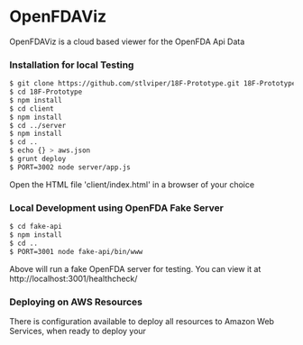# OpenFDAViz

OpenFDAViz is a cloud based viewer for the OpenFDA Api Data

### Installation for local Testing

```sh
$ git clone https://github.com/stlviper/18F-Prototype.git 18F-Prototype
$ cd 18F-Prototype
$ npm install
$ cd client
$ npm install
$ cd ../server
$ npm install
$ cd ..
$ echo {} > aws.json
$ grunt deploy
$ PORT=3002 node server/app.js
```

Open the HTML file 'client/index.html' in a browser of your choice

### Local Development using OpenFDA Fake Server

```sh
$ cd fake-api
$ npm install
$ cd ..
$ PORT=3001 node fake-api/bin/www
```
Above will run a fake OpenFDA server for testing. You can view it at 
    http://localhost:3001/healthcheck/

### Deploying on AWS Resources

There is configuration available to deploy all resources to Amazon Web Services, when ready to deploy your 